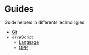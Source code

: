 # Guides
Guide helpers in differents technologies

- [Git](Git/git.md)
- JavaScript
    - [Language](JavaScript/_basic.md)
    - [OPP](JavaScript/_oop.md)
